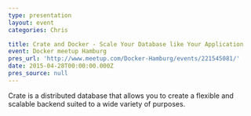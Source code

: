 ```yaml
---
type: presentation
layout: event
categories: Chris

title: Crate and Docker - Scale Your Database like Your Application
event: Docker meetup Hamburg
pres_url: 'http://www.meetup.com/Docker-Hamburg/events/221545081/'
date: 2015-04-28T00:00:00.000Z
pres_source: null
---
```


Crate is a distributed database that allows you to create a flexible and scalable backend suited to a wide variety of purposes.
